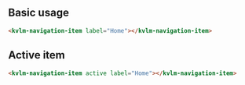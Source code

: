 ## Basic usage

```html
<kvlm-navigation-item label="Home"></kvlm-navigation-item>
```

## Active item

```html
<kvlm-navigation-item active label="Home"></kvlm-navigation-item>
```
